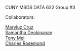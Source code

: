 CUNY MSDS DATA 622 Group #3

Collaborators:

[Maryluz Cruz](https://github.com/Luz917)  
[Samantha Deokinanan](https://github.com/greeneyefirefly/)  
[Tony Mei](https://github.com/Sizzlo)   
[Charles Rosemond](https://github.com/chrosemo) 
